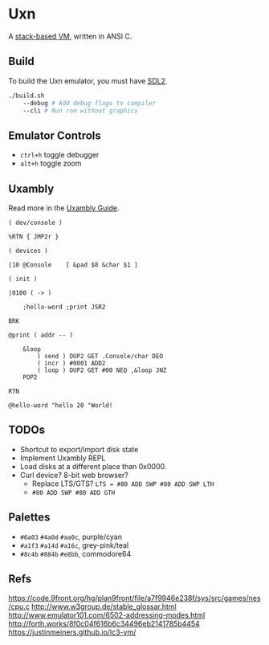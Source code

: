 # Uxn

A [stack-based VM](https://wiki.xxiivv.com/site/uxn.html), written in ANSI C. 

## Build

To build the Uxn emulator, you must have [SDL2](https://wiki.libsdl.org/).

```sh
./build.sh 
	--debug # Add debug flags to compiler
	--cli # Run rom without graphics
```

## Emulator Controls

- `ctrl+h` toggle debugger
- `alt+h` toggle zoom

## Uxambly

Read more in the [Uxambly Guide](https://wiki.xxiivv.com/site/uxambly.html).

```
( dev/console )

%RTN { JMP2r }

( devices )

|10 @Console    [ &pad $8 &char $1 ]

( init )

|0100 ( -> )
	
	;hello-word ;print JSR2
	
BRK

@print ( addr -- )
	
	&loop
		( send ) DUP2 GET .Console/char DEO
		( incr ) #0001 ADD2
		( loop ) DUP2 GET #00 NEQ ,&loop JNZ
	POP2

RTN

@hello-word "hello 20 "World!
```

## TODOs

- Shortcut to export/import disk state
- Implement Uxambly REPL
- Load disks at a different place than 0x0000.
- Curl device? 8-bit web browser?
	- Replace LTS/GTS? `LTS = #80 ADD SWP #80 ADD SWP LTH`
	- `#80 ADD SWP #80 ADD GTH`

## Palettes

- `#6a03` `#4a0d` `#aa0c`, purple/cyan
- `#a1f3` `#a14d` `#a16c`, grey-pink/teal
- `#8c4b` `#884b` `#e8bb`, commodore64

## Refs

https://code.9front.org/hg/plan9front/file/a7f9946e238f/sys/src/games/nes/cpu.c
http://www.w3group.de/stable_glossar.html
http://www.emulator101.com/6502-addressing-modes.html
http://forth.works/8f0c04f616b6c34496eb2141785b4454
https://justinmeiners.github.io/lc3-vm/
